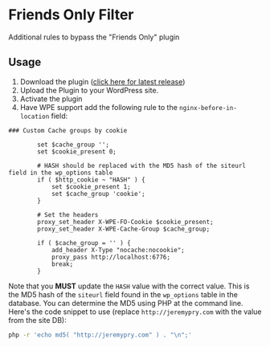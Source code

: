 # Friends Only Filter

Additional rules to bypass the "Friends Only" plugin

## Usage

1. Download the plugin ([click here for latest release](https://github.com/PrysPlugins/friends-only-filter/releases/latest))
2. Upload the Plugin to your WordPress site.
3. Activate the plugin
4. Have WPE support add the following rule to the `nginx-before-in-location` field:

```nginx
### Custom Cache groups by cookie

		set $cache_group '';
		set $cookie_present 0;

		# HASH should be replaced with the MD5 hash of the siteurl field in the wp_options table	
		if ( $http_cookie ~ "HASH" ) {
			set $cookie_present 1;
			set $cache_group 'cookie';
		}

		# Set the headers
		proxy_set_header X-WPE-FO-Cookie $cookie_present;
		proxy_set_header X-WPE-Cache-Group $cache_group;

		if ( $cache_group = '' ) {
			add_header X-Type "nocache:nocookie";
			proxy_pass http://localhost:6776;
			break;
		}
```

Note that you **MUST** update the `HASH` value with the correct value. This is the MD5 hash of the `siteurl` field found in the `wp_options` table in the database. You can determine the MD5 using PHP at the command line. Here's the code snippet to use (replace `http://jeremypry.com` with the value from the site DB):

```bash
php -r 'echo md5( "http://jeremypry.com" ) . "\n";'
```
